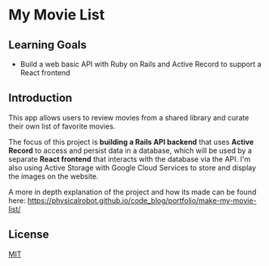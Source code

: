 # My Movie List   

## Learning Goals

- Build a web basic API with Ruby on Rails and Active Record to support a React
  frontend

## Introduction

This app allows users to review movies from a shared library and curate their own list of favorite movies. 

The focus of this project is **building a Rails API backend** that uses
**Active Record** to access and persist data in a database, which will be used
by a separate **React frontend** that interacts with the database via the API. I'm also using Active Storage with Google Cloud Services to store and display the images on the website.

A more in depth explanation of the project and how its made can be found here: https://physicalrobot.github.io/code_blog/portfolio/make-my-movie-list/



## License
[MIT](https://choosealicense.com/licenses/mit/)
